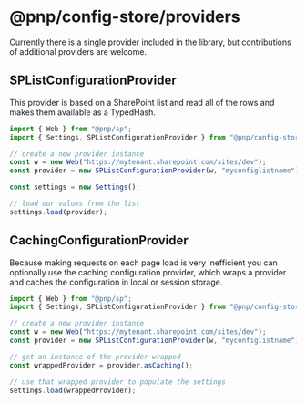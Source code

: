 # @pnp/config-store/providers

Currently there is a single provider included in the library, but contributions of additional providers are welcome.

## SPListConfigurationProvider

This provider is based on a SharePoint list and read all of the rows and makes them available as a TypedHash<string>.

```TypeScript
import { Web } from "@pnp/sp";
import { Settings, SPListConfigurationProvider } from "@pnp/config-store";

// create a new provider instance
const w = new Web("https://mytenant.sharepoint.com/sites/dev");
const provider = new SPListConfigurationProvider(w, "myconfiglistname");

const settings = new Settings();

// load our values from the list
settings.load(provider);
```

## CachingConfigurationProvider

Because making requests on each page load is very inefficient you can optionally use the caching configuration provider, which wraps a
provider and caches the configuration in local or session storage.

```TypeScript
import { Web } from "@pnp/sp";
import { Settings, SPListConfigurationProvider } from "@pnp/config-store";

// create a new provider instance
const w = new Web("https://mytenant.sharepoint.com/sites/dev");
const provider = new SPListConfigurationProvider(w, "myconfiglistname");

// get an instance of the provider wrapped
const wrappedProvider = provider.asCaching();

// use that wrapped provider to populate the settings
settings.load(wrappedProvider);
```

